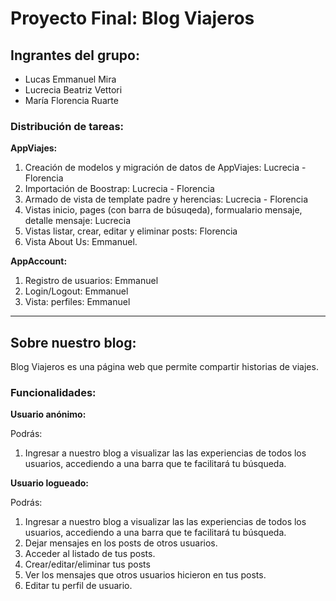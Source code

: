 # Proyecto Final: Blog Viajeros

## Ingrantes del grupo:
* Lucas Emmanuel Mira
* Lucrecia Beatriz Vettori
* María Florencia Ruarte

### Distribución de tareas:


**AppViajes:**
1. Creación de modelos y migración de datos de AppViajes: Lucrecia - Florencia
2. Importación de Boostrap: Lucrecia - Florencia
3. Armado de vista de template padre y herencias: Lucrecia - Florencia
4. Vistas inicio, pages (con barra de búsuqeda), formualario mensaje, detalle mensaje: Lucrecia
5. Vistas listar, crear, editar y eliminar posts: Florencia
6. Vista About Us: Emmanuel.

**AppAccount:**
1. Registro de usuarios: Emmanuel
2. Login/Logout: Emmanuel
3. Vista: perfiles: Emmanuel



***
## Sobre nuestro blog: 
Blog Viajeros es una página web que permite compartir historias de viajes.

### Funcionalidades:
**Usuario anónimo:**

Podrás:
1. Ingresar a nuestro blog a visualizar las las experiencias de todos los usuarios, accediendo a una barra que te facilitará tu búsqueda.

**Usuario logueado:**

Podrás:
 1. Ingresar a nuestro blog a visualizar las las experiencias de todos los usuarios, accediendo a una barra que te facilitará tu búsqueda.
 2. Dejar mensajes en los posts de otros usuarios.
 3. Acceder al listado de tus posts.
 4. Crear/editar/eliminar tus posts
 5. Ver los mensajes que otros usuarios hicieron en tus posts.
 6. Editar tu perfil de usuario.


